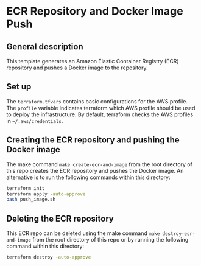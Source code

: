 # ECR Repository and Docker Image Push

## General description

This template generates an Amazon Elastic Container Registry (ECR) repository and pushes a Docker image to the repository.

## Set up

The `terraform.tfvars` contains basic configurations for the AWS profile. The `profile` variable indicates terraform which AWS profile should be used to deploy the infrastructure. By default, terraform checks the AWS profiles in `~/.aws/credentials`.

## Creating the ECR repository and pushing the Docker image

The make command `make create-ecr-and-image` from the root directory of this repo creates the ECR repository and pushes the Docker image. An alternative is to run the following commands within this directory:

``` bash
terraform init
terraform apply -auto-approve
bash push_image.sh
```

## Deleting the ECR repository

This ECR repo can be deleted using the make command `make destroy-ecr-and-image` from the root directory of this repo or by running the following command within this directory:

``` bash
terraform destroy -auto-approve
```

